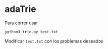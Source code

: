 # adaTrie

Para correr usar

```
python3 trie.py test.txt
```

Modificar `test.txt` con los problemas deseados